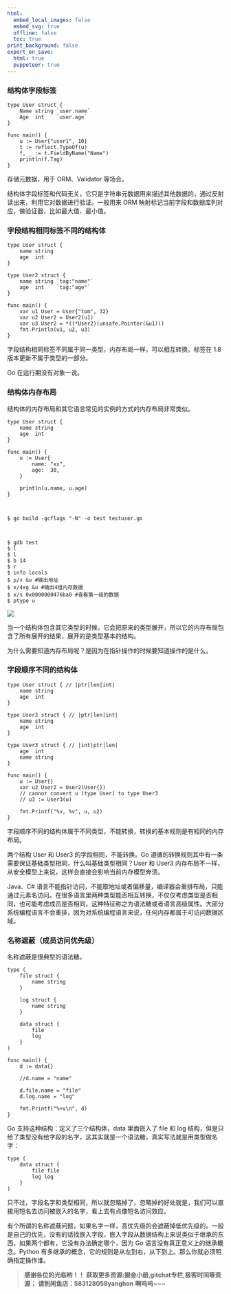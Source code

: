 ```yaml
---
html:
  embed_local_images: false
  embed_svg: true
  offline: false
  toc: true
print_background: false
export_on_save:
  html: true
  puppeteer: true
---
```

### 结构体字段标签

    
    
    type User struct {
        Name string `user.name`
        Age  int    `user.age`
    }
    
    func main() {
        u := User{"user1", 10}
        t := reflect.TypeOf(u)
        f, _ := t.FieldByName("Name")
        println(f.Tag)
    }
    

存储元数据，用于 ORM、Validator 等场合。

结构体字段标签和代码无关，它只是字符串元数据用来描述其他数据的，通过反射读出来，利用它对数据进行验证。一般用来 ORM
映射标记当前字段和数据库列对应，做验证器，比如最大值、最小值。

### 字段结构相同标签不同的结构体

    
    
    type User struct {
        name string
        age  int
    }
    
    type User2 struct {
        name string `tag:"name"`
        age  int    `tag:"age"`
    }
    
    func main() {
        var u1 User = User{"tom", 32}
        var u2 User2 = User2(u1)
        var u3 User2 = *((*User2)(unsafe.Pointer(&u1)))
        fmt.Println(u1, u2, u3)
    }
    

字段结构相同标签不同属于同一类型，内存布局一样，可以相互转换。标签在 1.8 版本更新不属于类型的一部分。

Go 在运行期没有对象一说。

### 结构体内存布局

结构体的内存布局和其它语言常见的实例的方式的内存布局非常类似。

    
    
    type User struct {
        name string
        age  int
    }
    
    func main() {
        u := User{
            name: "xx",
            age:  30,
        }
    
        println(u.name, u.age)
    }
    
    
    
    $ go build -gcflags "-N" -o test testuser.go
    
    
    
    $ gdb test
    $ l
    $ l
    $ b 14
    $ r
    $ info locals
    $ p/x &u #输出地址
    $ x/4xg &u #输出4组内存数据
    $ x/s 0x0000000476ba0 #查看第一组的数据
    $ ptype u
    

![](https://images.gitbook.cn/79a011a0-2974-11ea-88f6-7fbc53402892)

当一个结构体包含其它类型的时候，它会把原来的类型展开，所以它的内存布局包含了所有展开的结果，展开的是类型基本的结构。

为什么需要知道内存布局呢？是因为在指针操作的时候要知道操作的是什么。

### 字段顺序不同的结构体

    
    
    type User struct { // |ptr|len|int|
        name string
        age  int
    }
    
    type User2 struct { // |ptr|len|int|
        name string
        age  int
    }
    
    type User3 struct { // |int|ptr|len|
        age  int
        name string
    }
    
    func main() {
        u := User{}
        var u2 User2 = User2(User{})
        // cannot convert u (type User) to type User3
        // u3 := User3(u)
    
        fmt.Printf("%v, %v", u, u2)
    }
    

字段顺序不同的结构体属于不同类型，不能转换，转换的基本规则是有相同的内存布局。

两个结构 User 和 User3 的字段相同，不能转换。Go 遵循的转换规则其中有一条需要保证基础类型相同，什么叫基础类型相同？User 和 User3
内存布局不一样，从安全模型上来说，这样会直接会影响当前内存模型奔溃。

Java、C#
语言不能指针访问，不能取地址或者偏移量，编译器会重排布局，只能通过元素名访问。在很多语言里两种类型能否相互转换，不仅仅考虑类型是否相同，也可能考虑成员是否相同，这种特征称之为语法糖或者语言高级属性。大部分系统编程语言不会重排，因为对系统编程语言来说，任何内存都属于可访问数据区域。

### 名称遮蔽（成员访问优先级）

名称遮蔽是很典型的语法糖。

    
    
    type (
        file struct {
            name string
        }
    
        log struct {
            name string
        }
    
        data struct {
            file
            log
        }
    )
    
    func main() {
        d := data{}
    
        //d.name = "name"
    
        d.file.name = "file"
        d.log.name = "log"
    
        fmt.Printf("%+v\n", d)
    }
    

Go 支持这种结构：定义了三个结构体，data 里面嵌入了 file 和 log
结构，但是只给了类型没有给字段的名字，这其实就是一个语法糖，真实写法就是用类型做名字：

    
    
    type (
        data struct {
            file file
            log log
        }
    )
    

只不过，字段名字和类型相同，所以就忽略掉了，忽略掉的好处就是，我们可以直接用短名去访问被嵌入的名字，看上去有点像短名访问效应。

有个所谓的名称遮蔽问题，如果名字一样，高优先级的会遮蔽掉低优先级的。一般是自己的优先，没有的话找嵌入字段，嵌入字段从数据结构上来说类似于继承的东西，如果两个都有，它没有办法确定哪个，因为
Go 语言没有真正意义上的继承概念。Python 有多继承的概念，它的规则是从左到右，从下到上。那么你就必须明确指定操作谁。

> **感谢各位的光临哟！！**
> **获取更多资源:掘金小册,gitchat专栏,极客时间等资源；**
> **请到闲鱼店：583128058yanghon**
> **啊呜呜~~~**